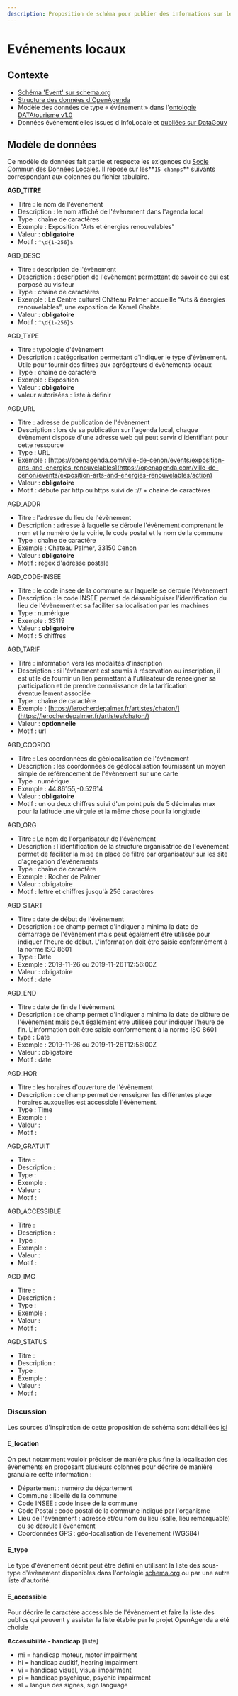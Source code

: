 ```yaml
---
description: Proposition de schéma pour publier des informations sur les évènements locaux
---
```


# Evénements locaux

## Contexte <a id="contexte"></a>

* [Schéma 'Event' sur schema.org](https://schema.org/Event)
* [Structure des données d'OpenAgenda](https://openagenda.zendesk.com/hc/fr/articles/115002665145-Structure-des-donn%C3%A9es)
* Modèle des données de type « événement » dans l'[ontologie DATAtourisme v1.0](https://framagit.org/datatourisme/ontology/tree/master/Documentation)
* Données événementielles issues d'InfoLocale et [publiées sur DataGouv](https://www.data.gouv.fr/fr/organizations/infolocale/)

## Modèle de données <a id="modele-de-donnees"></a>

Ce modèle de données fait partie et respecte les exigences du [Socle Commun des Données Locales](../../recommandations-relatives-aux-jeux-de-donnees.md). Il repose sur les**`15 champs`** suivants correspondant aux colonnes du fichier tabulaire.

**AGD\_TITRE**

* Titre : le nom de l'évènement
* Description : le nom affiché de l'évènement dans l'agenda local
* Type : chaîne de caractères
* Exemple : Exposition "Arts et énergies renouvelables"
* Valeur : **obligatoire**
* Motif : `^\d{1-256}$`  

AGD\_DESC

* Titre : description de l'évènement
* Description : description de l'évènement permettant de savoir ce qui est porposé au visiteur
* Type : chaîne de caractères
* Exemple : Le Centre culturel Château Palmer accueille "Arts & énergies renouvelables", une exposition de Kamel Ghabte.
* Valeur : **obligatoire**
* Motif : `^\d{1-256}$`  

AGD\_TYPE

* Titre : typologie d'évènement
* Description : catégorisation permettant d'indiquer le type d'évènement. Utile pour fournir des filtres aux agrégateurs d'évènements locaux
* Type : chaîne de caractère
* Exemple : Exposition
* Valeur : **obligatoire** 
* valeur autorisées : liste à définir 

AGD\_URL

* Titre : adresse de publication de l'évènement
* Description : lors de sa publication sur l'agenda local, chaque évènement dispose d'une adresse web qui peut servir d'identifiant pour cette ressource
* Type : URL
* Exemple : [https://openagenda.com/ville-de-cenon/events/exposition-arts-and-energies-renouvelables](https://openagenda.com/ville-de-cenon/events/exposition-arts-and-energies-renouvelables/action)
* Valeur : **obligatoire**
* Motif : débute par http ou https suivi de :// + chaine de caractères

AGD\_ADDR

* Titre : l'adresse du lieu de l'évènement
* Description : adresse à laquelle se déroule l'évènement comprenant le nom et le numéro de la voirie, le code postal et le nom de la commune
* Type : chaîne de caractère
* Exemple : Chateau Palmer, 33150 Cenon
* Valeur : **obligatoire**
* Motif : regex d'adresse postale

AGD\_CODE-INSEE

* Titre : le code insee de la commune sur laquelle se déroule l'évènement
* Description : le code INSEE permet de désambiguiser l'identification du lieu de l'évènement et sa faciliter sa localisation par les machines 
* Type : numérique
* Exemple : 33119
* Valeur : **obligatoire**
* Motif : 5 chiffres

AGD\_TARIF

* Titre : information vers les modalités d'inscription
* Description : si l'évènement est soumis à réservation ou inscription, il est utile de fournir un lien permettant à l'utilisateur de renseigner sa participation et de prendre connaissance de la tarification éventuellement associée
* Type : chaîne de caractère
* Exemple : [https://lerocherdepalmer.fr/artistes/chaton/](https://lerocherdepalmer.fr/artistes/chaton/)
* Valeur : **optionnelle**
* Motif : url

AGD\_COORDO

* Titre : Les coordonnées de géolocalisation de l'évènement
* Description : les coordonnées de géolocalisation fournissent un moyen simple de référencement de l'évènement sur une carte
* Type : numérique
* Exemple : 44.86155,-0.52614
* Valeur : **obligatoire**
* Motif : un ou deux chiffres suivi d'un point puis de 5 décimales max pour la latitude une virgule et la même chose pour la longitude

AGD\_ORG

* Titre : Le nom de l'organisateur de l'évènement
* Description : l'identification de la structure organisatrice de l'évènement permet de faciliter la mise en place de filtre par organisateur sur les site d'agrégation d'évènements
* Type : chaîne de caractère
* Exemple : Rocher de Palmer
* Valeur : obligatoire
* Motif : lettre et chiffres jusqu'à 256 caractères

AGD\_START

* Titre : date de début de l'évènement
* Description : ce champ permet d'indiquer a minima la date de démarrage de l'évènement mais peut également être utilisée pour indiquer l'heure de début. L'information doit être saisie conformément à la norme ISO 8601 
* Type : Date
* Exemple : 2019-11-26 ou 2019-11-26T12:56:00Z
* Valeur : obligatoire
* Motif : date

AGD\_END

* Titre : date de fin de l'évènement
* Description : ce champ permet d'indiquer a minima la date de clôture de l'évènement mais peut également être utilisée pour indiquer l'heure de fin. L'information doit être saisie conformément à la norme ISO 8601
* type : Date
* Exemple : 2019-11-26 ou 2019-11-26T12:56:00Z
* Valeur : obligatoire
* Motif : date

AGD\_HOR

* Titre : les horaires d'ouverture de l'évènement
* Description : ce champ permet de renseigner les différentes plage horaires auxquelles est accessible l'évènement.
* Type : Time
* Exemple : 
* Valeur : 
* Motif : 

AGD\_GRATUIT

* Titre : 
* Description : 
* Type : 
* Exemple : 
* Valeur : 
* Motif : 

AGD\_ACCESSIBLE

* Titre : 
* Description : 
* Type : 
* Exemple : 
* Valeur : 
* Motif : 

AGD\_IMG

* Titre : 
* Description : 
* Type : 
* Exemple : 
* Valeur : 
* Motif : 

AGD\_STATUS

* Titre : 
* Description : 
* Type : 
* Exemple : 
* Valeur : 
* Motif : 

### Discussion 

Les sources d'inspiration de cette proposition de schéma sont détaillées [ici](https://mypads.framapad.org/mypads/?/mypads/group/rhizome-data-w42m4k7vf/pad/view/agenda-bh2x2r79g)

#### E\_location

On peut notamment vouloir préciser de manière plus fine la localisation des évènements en proposant plusieurs colonnes pour décrire de manière granulaire cette information : 

* Département : numéro du département
* Commune : libellé de la commune
* Code INSEE : code Insee de la commune
* Code Postal : code postal de la commune indiqué par l'organisme
* Lieu de l'événement : adresse et/ou nom du lieu \(salle, lieu remarquable\) où se déroule l'événement
* Coordonnées GPS : géo-localisation de l'événement \(WGS84\)

#### E\_type

Le type d'évènement décrit peut être défini en utilisant la liste des sous-type d'évènement disponibles dans l'ontologie [schema.org](https://schema.org/Event) ou par une autre liste d'autorité.

#### E\_accessible

Pour décrire le caractère accessible de l'évènement et faire la liste des publics qui peuvent y assister la liste établie par le projet OpenAgenda a été choisie

**Accessibilité - handicap** \[liste\] 

* mi = handicap moteur, motor impairment
* hi = handicap auditif, hearing impairment
* vi = handicap visuel, visual impairment
* pi = handicap psychique, psychic impairment
* sl = langue des signes, sign language


